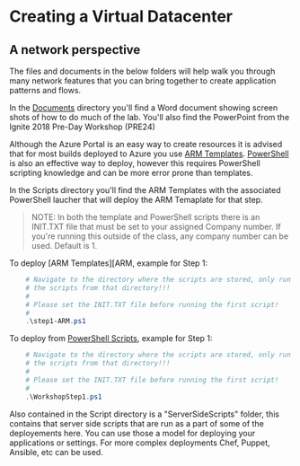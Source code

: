 # Creating a Virtual Datacenter
## A network perspective

The files and documents in the below folders will help walk you through many network features that you can bring together to create application patterns and flows.

In the [Documents][Docs] directory you'll find a Word document showing screen shots of how to do much of the lab. You'll also find the PowerPoint from the Ignite 2018 Pre-Day Workshop (PRE24)

Although the Azure Portal is an easy way to create resources it is advised that for most builds deployed to Azure you use [ARM Templates][ARM]. [PowerShell][PS] is also an effective way to deploy, however this requires PowerShell scripting knowledge and can be more error prone than templates.

In the Scripts directory you'll find the ARM Templates with the associated PowerShell laucher that will deploy the ARM Temaplate for that step.

> NOTE: In both the template and PowerShell scripts there is an INIT.TXT file that must be set to your assigned Company number. If you're running this outside of the class, any company number can be used. Default is 1.

To deploy [ARM Templates][ARM, example for Step 1:

```` PowerShell
    # Navigate to the directory where the scripts are stored, only run
    # the scripts from that directory!!!
    #
    # Please set the INIT.TXT file before running the first script!
    #
    .\step1-ARM.ps1

````

To deploy from [PowerShell Scripts][PS], example for Step 1:
```` PowerShell
    # Navigate to the directory where the scripts are stored, only run
    # the scripts from that directory!!!
    #
    # Please set the INIT.TXT file before running the first script!
    #
    .\WorkshopStep1.ps1

````

Also contained in the Script directory is a "ServerSideScripts" folder, this contains that server side scripts that are run as a part of some of the deployements here. You can use those a model for deploying your applications or settings. For more complex deployments Chef, Puppet, Ansible, etc can be used.

<!--Link References-->
[Docs]: ./Documents/
[Scripts]: ./Scripts/
[ARM]: ./Scripts/ARMTemplates
[PS]: ./Scripts/PowerShell
[Server]: ./Scripts/ServerSideScripts